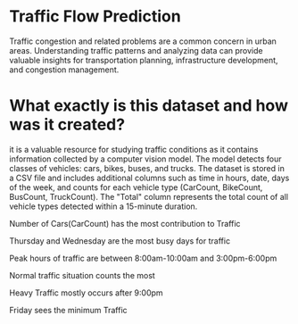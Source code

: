 # Traffic Flow Prediction

Traffic congestion and related problems are a common concern in urban areas. Understanding traffic patterns and analyzing data can provide valuable insights for transportation planning, infrastructure development, and congestion management.

# What exactly is this dataset and how was it created?
it is a valuable resource for studying traffic conditions as it contains information collected by a computer vision model. The model detects four classes of vehicles: cars, bikes, buses, and trucks. The dataset is stored in a CSV file and includes additional columns such as time in hours, date, days of the week, and counts for each vehicle type (CarCount, BikeCount, BusCount, TruckCount). The "Total" column represents the total count of all vehicle types detected within a 15-minute duration.

Number of Cars(CarCount) has the most contribution to Traffic

Thursday and Wednesday are the most busy days for traffic

Peak hours of traffic are between 8:00am-10:00am and 3:00pm-6:00pm

Normal traffic situation counts the most

Heavy Traffic mostly occurs after 9:00pm

Friday sees the minimum Traffic


